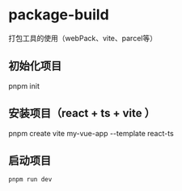# package-build
打包工具的使用（webPack、vite、parcel等）


## 初始化项目
pnpm init

## 安装项目（react + ts + vite ）
pnpm create vite my-vue-app --template react-ts

## 启动项目
`pnpm run dev`

